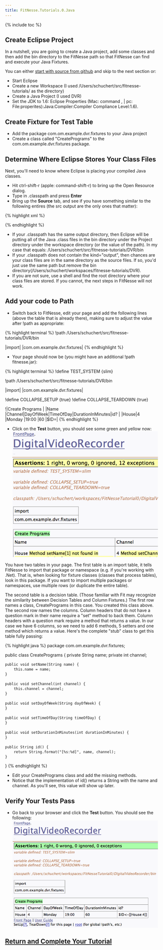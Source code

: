 ```yaml
---
title: FitNesse.Tutorials.0.Java
---
```

{% include toc %}
## Create Eclipse Project
In a nutshell, you are going to create a Java project, add some classes and then add the bin directory to the FitNesse path so that FitNesse can find and execute your Java Fixtures.

You can either [start with source from github](FitNesse.Tutorials.WorkingFromGitHub) and skip to the next section or:
* Start Eclipse
* Create a new Workspace (I used /Users/schuchert/src/fitnesse-tutorials/ as the directory)
* Create a Java Project (I used DVR)
* Set the JDK to 1.6: Eclipse Properties (Mac: command , | pc: File:properites):Java:Compiler:Compiler Compliance Level:1.6).

## Create Fixture for Test Table
* Add the package com.om.example.dvr.fixtures to your Java project
* Create a class called "CreatePrograms" to the com.om.example.dvr.fixtures package.

## Determine Where Eclipse Stores Your Class Files
Next, you'll need to know where Eclipse is placing your compiled Java classes.
* Hit ctrl-shift-r (apple: command-shift-r) to bring up the Open Resource dialog.
* Type in .classpath and press **Enter**
* Bring up the **Source** tab, and see if you have something similar to the following entires (the src output are the only ones that matter):

{% highlight xml %}
<?xml version="1.0" encoding="UTF-8"?>
<classpath>
	<classpathentry kind="src" path="src"/>
	<classpathentry kind="con" path="org.eclipse.jdt.launching.JRE_CONTAINER"/>
	<classpathentry kind="output" path="bin"/>
</classpath>
{% endhighlight %}

* If your .classpath has the same output directory, then Eclipse will be putting all of the Java .class files in the bin directory under the Project directory under the workspace directory (or the value of the path). In my case that equals: /Users/schuchert/src/fitnesse-tutorials/DVR/bin
* If your .classpath does not contain the kind="output", then chances are your class files are in the same directory as the source files. If so, you'd just use the same path but remove the bin directory(/Users/schuchert/workspaces/fitnesse-tutorials/DVR).
* If you are not sure, use a shell and find the root directory where your class files are stored. If you cannot, the next steps in FitNesse will not work.

## Add your code to Path
* Switch back to FitNesse, edit your page and add the following lines (above the table that is already there), making sure to adjust the value after !path as appropriate:

{% highlight terminal %}
!path /Users/schuchert/src/fitnesse-tutorials/DVR/bin

|import|
|com.om.example.dvr.fixtures|
{% endhighlight %}

* Your page should now be (you might have an additional !path fitnesse.jar):

{% highlight terminal %}
!define TEST_SYSTEM {slim}

!path /Users/schuchert/src/fitnesse-tutorials/DVR/bin

|import|
|com.om.example.dvr.fixtures|
 
!define COLLAPSE_SETUP {true}
!define COLLAPSE_TEARDOWN {true}
 
!|Create Programs                                        |
|Name |Channel|DayOfWeek|TimeOfDay|DurationInMinutes|id? |
|House|4      |Monday   |19:00    |60               |$ID=|
{% endhighlight %}

* Click on the **Test** button, you should see some green and yellow now:
![](images/FixtureClassFound.gif)

You have two tables in your page. The first table is an import table, it tells FitNesse to import that package or namespace (e.g. if you're working with .Net). That is, when looking for fixture classes (classes that process tables), look in this package. If you want to import multiple packages or namespaces, use multiple rows (or duplicate the entire table).

The second table is a decision table. (Those familiar with Fit may recognize the similarity between Decision Tables and Column Fixtures.) The first row names a class, CreatePrograms in this case. You created this class above. The second row names the columns. Column headers that do not have a question mark in their name require a "set" method to back them. Column headers with a question mark require a method that returns a value. In our case we have 6 columns, so we need to add 6 methods, 5 setters and one method which returns a value. Here's the complete "stub" class to get this table fully passing:

{% highlight java %}
package com.om.example.dvr.fixtures;

public class CreatePrograms {
    private String name;
    private int channel;

    public void setName(String name) {
        this.name = name;
    }

    public void setChannel(int channel) {
        this.channel = channel;
    }

    public void setDayOfWeek(String dayOfWeek) {
    }

    public void setTimeOfDay(String timeOfDay) {
    }

    public void setDurationInMinutes(int durationInMinutes) {
    }

    public String id() {
        return String.format("[%s:%d]", name, channel);
    }
}
{% endhighlight %}

* Edit your CreatePrograms class and add the missing methods.
* Notice that the implementation of id() returns a String with the name and channel. As you'll see, this value will show up later.

## Verify Your Tests Pass
* Go back to your browser and click the **Test** button. You should see the following:
![](images/AllGreenFirstTime.gif)

## [Return and Complete Your Tutorial](FitNesse.Tutorials.0#Congratulations)
 
